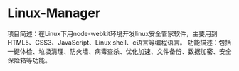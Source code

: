 # Linux-Manager
项目简述：在Linux下用node-webkit环境开发linux安全管家软件，主要用到HTML5、CSS3、JavaScript、Linux shell、c语言等编程语言。 功能描述：包括一键体检、垃圾清理、防火墙、病毒查杀、优化加速、文件备份、数据加密、安全保险箱等功能。

